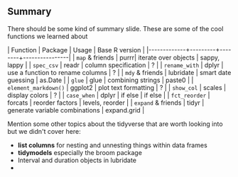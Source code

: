 ---
---

## Summary

There should be some kind of summary slide. These are some of the cool functions we learned about

| Function    | Package |  Usage    | Base R version |
|-------------+---------+--------+----------------|
| `map` & friends | purrr|  iterate over objects | sappy, lappy |
| `spec_csv` | readr |  column specification  | ? |
| `rename_with` | dplyr | use a function to rename columns | ? |
| `mdy` & friends | lubridate | smart date guessing | as.Date |
| `glue` | glue | combining strings | paste0 |
| `element_markdown()` | ggplot2 | plot text formatting | ? |
| `show_col` | scales | display colors | ? |
| `case_when` | dplyr | if else | if else |
| `fct_reorder` | forcats | reorder factors | levels, reorder |
| `expand` & friends | tidyr | generate variable combinations | expand.grid |

Mention some other topics about the tidyverse that are worth looking into but we didn't cover here:

* **list columns** for nesting and unnesting things within data frames
* **tidymodels** especially the broom package
* Interval and duration objects in lubridate
* 


